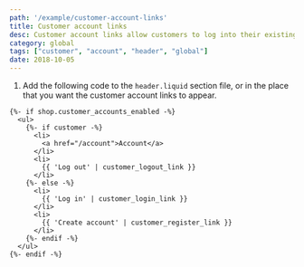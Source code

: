```yaml
---
path: '/example/customer-account-links'
title: Customer account links
desc: Customer account links allow customers to log into their existing account or to create a new account on a Shopify store. These links typically appear in the header area of a website.
category: global
tags: ["customer", "account", "header", "global"]
date: 2018-10-05
---
```


1.  Add the following code to the `header.liquid` section file, or in the place that you want the customer account links to appear.

```liquid
{%- if shop.customer_accounts_enabled -%}
  <ul>
    {%- if customer -%}
      <li>
        <a href="/account">Account</a>
      </li>
      <li>
        {{ 'Log out' | customer_logout_link }}
      </li>
    {%- else -%}
      <li>
        {{ 'Log in' | customer_login_link }}
      </li>
      <li>
        {{ 'Create account' | customer_register_link }}
      </li>
    {%- endif -%}
  </ul>
{%- endif -%}
```
